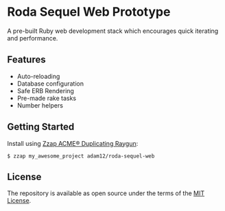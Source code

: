 # Roda Sequel Web Prototype

A pre-built Ruby web development stack which encourages quick iterating and performance.

## Features

* Auto-reloading
* Database configuration
* Safe ERB Rendering
* Pre-made rake tasks
* Number helpers

## Getting Started

Install using [Zzap ACME® Duplicating Raygun](https://github.com/adam12/zzap):

	$ zzap my_awesome_project adam12/roda-sequel-web

## License

The repository is available as open source under the terms of the [MIT License](http://opensource.org/licenses/MIT).
